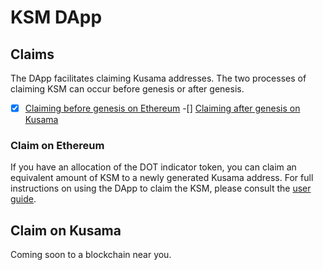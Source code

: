 # KSM DApp

## Claims

The DApp facilitates claiming Kusama addresses. The two processes of claiming KSM can occur before genesis or after genesis.

-[X] [Claiming before genesis on Ethereum](claim-on-ethereum)
-[] [Claiming after genesis on Kusama](claim-on-kusama)

### Claim on Ethereum

If you have an allocation of the DOT indicator token, you can claim an equivalent amount of KSM to a newly generated Kusama address. For full instructions on using the DApp to claim the KSM, please consult the [user guide](https://guide.kusama.network).

## Claim on Kusama

Coming soon to a blockchain near you.
